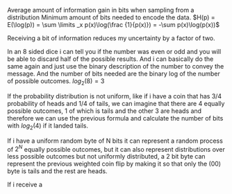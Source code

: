 Average amount of information gain in bits when sampling from a distribution
Minimum amount of bits needed to encode the data.
$H(p) = E(\log(p)) = \sum \limits _x p(x)\log(\frac {1}{p(x)}) = -\sum p(x)\log(p(x))$

Receiving a bit of information reduces my uncertainty by a factor of two.

In an 8 sided dice i can tell you if the number was even or odd and you will be able to discard half of the possible results. And i can basically do the same again and just use the binary description of the number to convey the message. And the number of bits needed are the binary log of the number of possible outcomes. $log_2(8) = 3$  

If the probability distribution is not uniform, like if i have a coin that has 3/4 probability of heads and 1/4 of tails, we can imagine that there are 4 equally possible outcomes, 1 of which is tails and the other 3 are heads and therefore we can use the previous formula and calculate the number of bits with $log_2(4)$ if it landed tails.

If i have a uniform random byte of N bits it can represent a random process of $2^N$ equally possible outcomes, but it can also represent distributions over less possible outcomes but not uniformly distributed, a 2 bit byte can represent the previous weighted coin flip by making it so that only the (00) byte is tails and the rest are heads. 

If i receive a 


